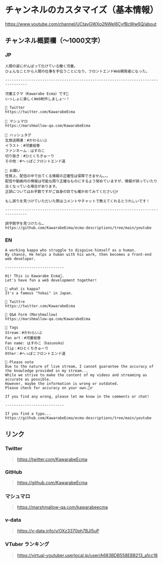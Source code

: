 # チャンネルのカスタマイズ（基本情報）

<https://www.youtube.com/channel/UCtayGWXp2NWel6CyfBcWw6Q/about>

## チャンネル概要欄（〜1000文字）

### JP

```
人間の姿にがんばって化けている働く河童。
ひょんなことから人間の仕事を手伝うことになり、フロントエンドWeb開発者になった。

--------------------------------------------------------------------------------

河童エクマ（Kawarabe Ecma）です🥒
いっしょに楽しくWeb制作しましょ〜！

🥒 Twitter
https://twitter.com/KawarabeEcma

🥒 マシュマロ
https://marshmallow-qa.com/KawarabeEcma

🥒 ハッシュタグ
生放送関連：#かわらいぶ
イラスト：#河童絵巻
ファンネーム：はすのこ
切り抜き：#ひとくちきゅーり
その他：#へっぽこフロントエンド道

🥒 お願い
性質上、配信の中で出てくる情報の正確性は保障できません。。。
配信や動画内の情報は可能な限り正確なものにするよう努めていますが、情報が誤っていたり古くなっている場合があります。
正誤についてはお手数ですがご自身の目でも確かめてみてください🙇‍♂️

もし誤りを見つけていただいた際はコメントやチャットで教えてくれるとうれしいです！

--------------------------------------------------------------------------------

誤字脱字を見つけたら…
https://github.com/KawarabeEcma/ecma-descriptions/tree/main/youtube
```

### EN


```
A working kappa who struggle to disguise himself as a human.
By chance, He helps a human with his work, then becomes a front-end web developer.

---------------------------

Hi! This is Kawarabe Ecma🥒.
Let's have fun a web development together!

🥒 what is kappa?
It's a famous "Yokai" in Japan.

🥒 Twittre
https://twitter.com/KawarabeEcma

🥒 Q&A Form (Marshmallow)
https://marshmallow-qa.com/KawarabeEcma

🥒 Tags
Stream：#かわらいぶ
Fan art：#河童絵巻
Fan name: はすのこ（hasunoko）
Clip：#ひとくちきゅーり
Other：#へっぽこフロントエンド道

🥒 Please note
Due to the nature of live stream, I cannot guarantee the accuracy of the knowledge provided in my stream...
While we strive to make the content of my videos and streaming as accurate as possible.
However, maybe the information is wrong or outdated.
Please check for accuracy on your own.🙇‍♂️

If you find any wrong, please let me know in the comments or chat!

---------------------------

If you find a typo...
https://github.com/KawarabeEcma/ecma-descriptions/tree/main/youtube
```

## リンク

### Twitter

> https://twitter.com/KawarabeEcma

### GitHub

> https://github.com/KawarabeEcma

### マシュマロ

> https://marshmallow-qa.com/kawarabeecma

### v-data

> https://v-data.info/v/OXz3370ph7BJl5uP

### VTuber ランキング

> https://virtual-youtuber.userlocal.jp/user/A683BDB558EBB213_a1cc18
